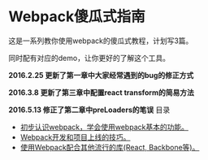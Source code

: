 # Webpack傻瓜式指南

这是一系列教你使用webpack的傻瓜式教程，计划写3篇。

同时配有对应的demo，让你更好的了解这个工具。

**2016.2.25 更新了第一章中大家经常遇到的bug的修正方式**

**2016.3.8 更新了第三章中配置react transform的简易方法**

**2016.5.13 修正了第二章中preLoaders的笔误**
目录

* [初步认识webpack，学会使用webpack基本的功能。](entries/chapter-1.md)
* [Webpack开发和项目上线的技巧。](entries/chapter-2.md)
* [使用Webpack配合其他流行的库(React, Backbone等)。](entries/chapter-3.md)
